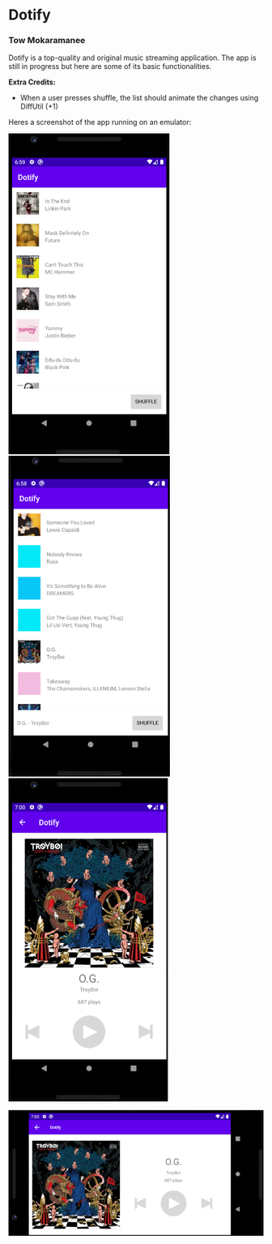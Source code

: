 # Dotify
### Tow Mokaramanee

Dotify is a top-quality and original music streaming application. The app is still in progress but here are some of its basic functionalities. 

**Extra Credits:**
- When a user presses shuffle, the list should animate the changes using DiffUtil (+1)


Heres a screenshot of the app running on an emulator:


![Emulator screenshot on startup](imgs/hw3_1.png) ![Emulator screenshot after shuffle and select song](imgs/hw3_2.png) ![Emulator screenshot on music player](imgs/hw3_3.png)


![Emulator screenshot on musicl player landscape](imgs/hw3_4.png)